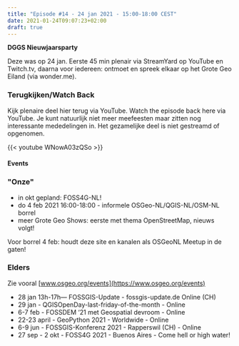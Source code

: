 ```yaml
---
title: "Episode #14 - 24 jan 2021 - 15:00-18:00 CEST"
date: 2021-01-24T09:07:23+02:00
draft: true
---
```


__DGGS Nieuwjaarsparty__ 

Deze was op 24 jan. Eerste 45 min plenair via StreamYard op YouTube en Twitch.tv, daarna
voor iedereen: ontmoet en spreek elkaar op het Grote Geo Eiland (via wonder.me).
 
### Terugkijken/Watch Back

Kijk plenaire deel hier terug via YouTube. Watch the episode back here via YouTube.
Je kunt natuurlijk niet meer meefeesten maar zitten nog interessante 
mededelingen in. Het gezamelijke deel is niet gestreamd of opgenomen.

{{< youtube WNowA03zQSo >}}   

#### Events

### "Onze"

* in okt gepland: FOSS4G-NL!
* do 4 feb 2021 16:00-18:00 - informele OSGeo-NL/QGIS-NL/OSM-NL borrel
* meer Grote Geo Shows: eerste met thema OpenStreetMap, nieuws volgt!

Voor borrel 4 feb: houdt deze site en kanalen als OSGeoNL Meetup in de gaten!

### Elders
Zie vooral [www.osgeo.org/events](https://www.osgeo.org/events)

* 28 jan 13h-17h— FOSSGIS-Update - fossgis-update.de Online (CH)
* 29 jan - QGISOpenDay-last-friday-of-the-month - Online
* 6-7 feb - FOSSDEM ‘21 met Geospatial devroom - Online
* 22-23 april - GeoPython 2021 - Worldwide - Online
* 6-9 jun - FOSSGIS-Konferenz 2021 - Rapperswil (CH) - Online
* 27 sep - 2 okt - FOSS4G 2021 - Buenos Aires - Come hell or high water!
